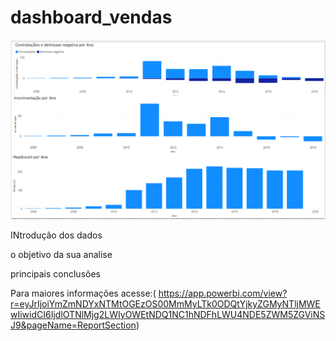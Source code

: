 # dashboard_vendas

![GitHub Logo](dashboard.png)


INtrodução dos dados

o objetivo da sua analise

principais conclusões 

Para maiores informações acesse:( https://app.powerbi.com/view?r=eyJrIjoiYmZmNDYxNTMtOGEzOS00MmMyLTk0ODQtYjkyZGMyNTljMWEwIiwidCI6IjdlOTNlMjg2LWIyOWEtNDQ1NC1hNDFhLWU4NDE5ZWM5ZGViNSJ9&pageName=ReportSection)
